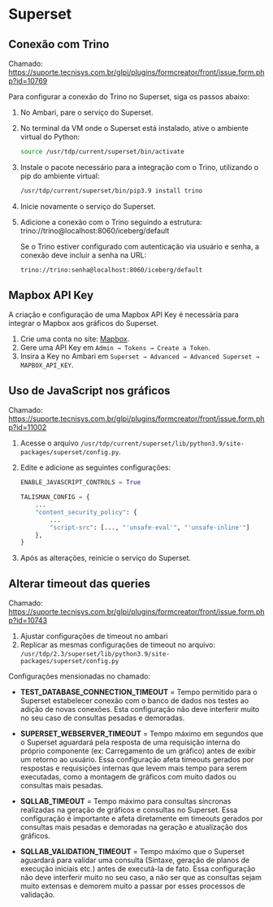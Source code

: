 # Superset

## Conexão com Trino
Chamado: https://suporte.tecnisys.com.br/glpi/plugins/formcreator/front/issue.form.php?id=10769

Para configurar a conexão do Trino no Superset, siga os passos abaixo:

1. No Ambari, pare o serviço do Superset.

2. No terminal da VM onde o Superset está instalado, ative o ambiente virtual do Python:

    ```bash
    source /usr/tdp/current/superset/bin/activate
    ```

3. Instale o pacote necessário para a integração com o Trino, utilizando o pip do ambiente virtual:

    ```bash
    /usr/tdp/current/superset/bin/pip3.9 install trino
    ```

4. Inicie novamente o serviço do Superset.

5. Adicione a conexão com o Trino seguindo a estrutura: trino://trino@localhost:8060/iceberg/default

    Se o Trino estiver configurado com autenticação via usuário e senha, a conexão deve incluir a senha na URL:   

    ```bash
    trino://trino:senha@localhost:8060/iceberg/default
    ```


## Mapbox API Key

A criação e configuração de uma Mapbox API Key é necessária para integrar o Mapbox aos gráficos do Superset. 

1. Crie uma conta no site: [Mapbox](https://account.mapbox.com/?ref=ideas.paasup.io).
2. Gere uma API Key em `Admin → Tokens → Create a Token`.
3. Insira a Key no Ambari em `Superset → Advanced → Advanced Superset → MAPBOX_API_KEY`.

## Uso de JavaScript nos gráficos
Chamado: https://suporte.tecnisys.com.br/glpi/plugins/formcreator/front/issue.form.php?id=11002

1. Acesse o arquivo `/usr/tdp/current/superset/lib/python3.9/site-packages/superset/config.py`.
2. Edite e adicione as seguintes configurações:

    ```python
    ENABLE_JAVASCRIPT_CONTROLS = True

    TALISMAN_CONFIG = {
        ...
        "content_security_policy": {
            ...
            "script-src": [..., "'unsafe-eval'", "'unsafe-inline'"]
        },
    }
    ```

3. Após as alterações, reinicie o serviço do Superset.

## Alterar timeout das queries
Chamado: https://suporte.tecnisys.com.br/glpi/plugins/formcreator/front/issue.form.php?id=10743

1. Ajustar configurações de timeout no ambari
2. Replicar as mesmas configurações de timeout no arquivo: `/usr/tdp/2.3/superset/lib/python3.9/site-packages/superset/config.py`

Configurações mensionadas no chamado:

- **TEST_DATABASE_CONNECTION_TIMEOUT** = Tempo permitido para o Superset estabelecer conexão com o banco de dados nos testes ao adição de novas conexões.
Esta configuração não deve interferir muito no seu caso de consultas pesadas e demoradas.

- **SUPERSET_WEBSERVER_TIMEOUT** = Tempo máximo em segundos que o Superset aguardará pela resposta de uma requisição interna do próprio componente (ex: Carregamento de um gráfico) antes de exibir um retorno ao usuário.
Essa configuração afeta timeouts gerados por respostas e requisições internas que levem mais tempo para serem executadas, como a montagem de gráficos com muito dados ou consultas mais pesadas.

- **SQLLAB_TIMEOUT** = Tempo máximo para consultas síncronas realizadas na geração de gráficos e consultas no Superset.
Essa configuração é importante e afeta diretamente em timeouts gerados por consultas mais pesadas e demoradas na geração e atualização dos gráficos.

- **SQLLAB_VALIDATION_TIMEOUT** = Tempo máximo que o Superset aguardará para validar uma consulta (Sintaxe, geração de planos de execução iniciais etc.) antes de executá-la de fato.
Essa configuração não deve interferir muito no seu caso, a não ser que as consultas sejam muito extensas e demorem muito a passar por esses processos de validação.

